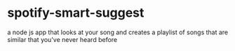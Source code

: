 # spotify-smart-suggest
a node js app that looks at your song and creates a playlist of songs that are similar that you've never heard before
